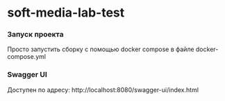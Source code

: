 # soft-media-lab-test

### Запуск проекта

Просто запустить сборку с помощью docker compose в файле docker-compose.yml

### Swagger UI

Доступен по адресу: http://localhost:8080/swagger-ui/index.html